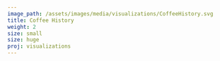 ```yaml
---
image_path: /assets/images/media/visualizations/CoffeeHistory.svg
title: Coffee History
weight: 2
size: small
size: huge
proj: visualizations
---
```

